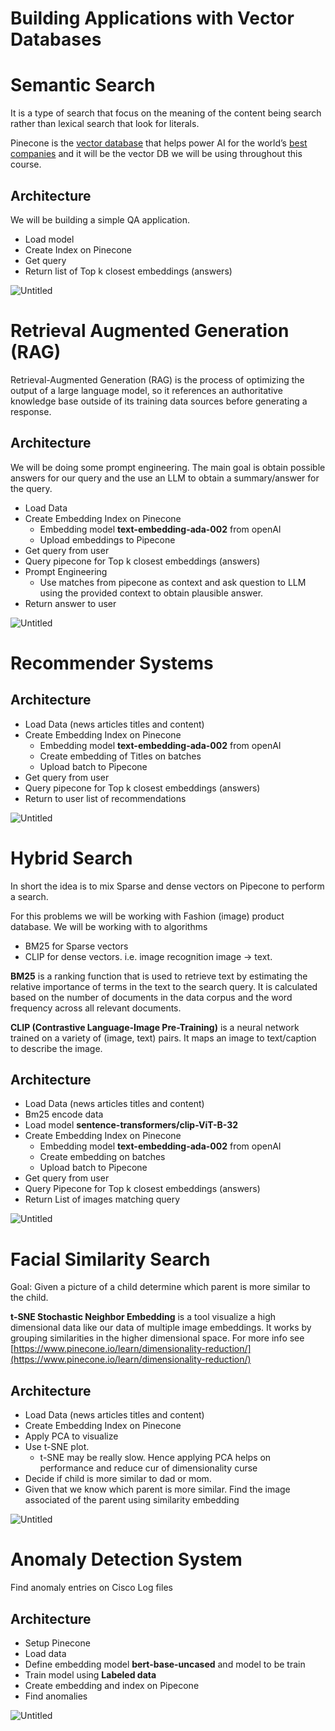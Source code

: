 # Building Applications with Vector Databases

# Semantic Search

It is a type of search that focus on the meaning of the content being search rather than lexical search that look for literals. 

Pinecone is the [vector database](https://www.pinecone.io/learn/vector-database/) that helps power AI for the world’s [best companies](https://www.pinecone.io/customers/) and it will be the vector DB we will be using throughout this course.

## Architecture

We will be building a simple QA application.

- Load model
- Create Index on Pinecone
- Get query
- Return list of Top k closest embeddings (answers)

![Untitled](images/Untitled.png)

# Retrieval Augmented Generation (RAG)

Retrieval-Augmented Generation (RAG) is the process of optimizing the output of a large language model, so it references an authoritative knowledge base outside of its training data sources before generating a response.

## Architecture

We will be doing some prompt engineering. The main goal is obtain possible answers for our query and the use an LLM to obtain a summary/answer for the query.

- Load Data
- Create Embedding Index on Pinecone
    - Embedding model **text-embedding-ada-002** from openAI
    - Upload embeddings to Pipecone
- Get query from user
- Query pipecone for Top k closest embeddings (answers)
- Prompt Engineering
    - Use matches from pipecone as context and ask question to LLM using the provided context to obtain plausible answer.
- Return answer to user

![Untitled](images/Untitled%201.png)

# Recommender Systems

## Architecture

- Load Data (news articles titles and content)
- Create Embedding Index on Pinecone
    - Embedding model **text-embedding-ada-002** from openAI
    - Create embedding of Titles on batches
    - Upload batch to Pipecone
- Get query from user
- Query pipecone for Top k closest embeddings (answers)
- Return to user list of recommendations

![Untitled](images/Untitled%202.png)

# Hybrid Search

In short the idea is to mix Sparse and dense vectors on Pipecone to perform a search.

For this problems we will be working with Fashion (image) product database. We will be working with to algorithms

- BM25 for Sparse vectors
- CLIP for dense vectors. i.e. image recognition image → text.

**BM25** is a ranking function that is used to retrieve text by estimating the relative importance of terms in the text to the search query. It is calculated based on the number of documents in the data corpus and the word frequency across all relevant documents. 

**CLIP (Contrastive Language-Image Pre-Training)** is a neural network trained on a variety of (image, text) pairs. It maps an image to text/caption to describe the image.

## Architecture

- Load Data (news articles titles and content)
- Bm25 encode data
- Load model **sentence-transformers/clip-ViT-B-32**
- Create Embedding Index on Pinecone
    - Embedding model **text-embedding-ada-002** from openAI
    - Create embedding on batches
    - Upload batch to Pipecone
- Get query from user
- Query Pipecone for Top k closest embeddings (answers)
- Return List of images matching query

![Untitled](images/Untitled%203.png)

# Facial Similarity Search

Goal: Given a picture of a child determine which parent is more similar to the child.

**t-SNE Stochastic Neighbor Embedding** is a tool visualize a high dimensional data like our data of multiple image embeddings. It works by grouping similarities in the higher dimensional space. For more info see [https://www.pinecone.io/learn/dimensionality-reduction/](https://www.pinecone.io/learn/dimensionality-reduction/)

## Architecture

- Load Data (news articles titles and content)
- Create Embedding Index on Pinecone
- Apply PCA to visualize
- Use t-SNE plot.
    - t-SNE may be really slow. Hence applying PCA helps on performance and reduce cur of dimensionality curse
- Decide if child is more similar to dad or mom.
- Given that we know which parent is more similar. Find the image associated of the parent using similarity embedding

![Untitled](images/Untitled%204.png)

# Anomaly Detection System

Find anomaly entries on Cisco Log files

## Architecture

- Setup Pinecone
- Load data
- Define embedding model **bert-base-uncased** and model to be train
- Train model using **Labeled data**
- Create embedding and index on Pipecone
- Find anomalies

![Untitled](images/Untitled%205.png)